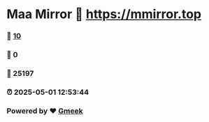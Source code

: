 # Maa Mirror :link: https://mmirror.top 
### :page_facing_up: [10](https://mmirror.top/tag.html) 
### :speech_balloon: 0 
### :hibiscus: 25197 
### :alarm_clock: 2025-05-01 12:53:44 
### Powered by :heart: [Gmeek](https://github.com/Meekdai/Gmeek)
